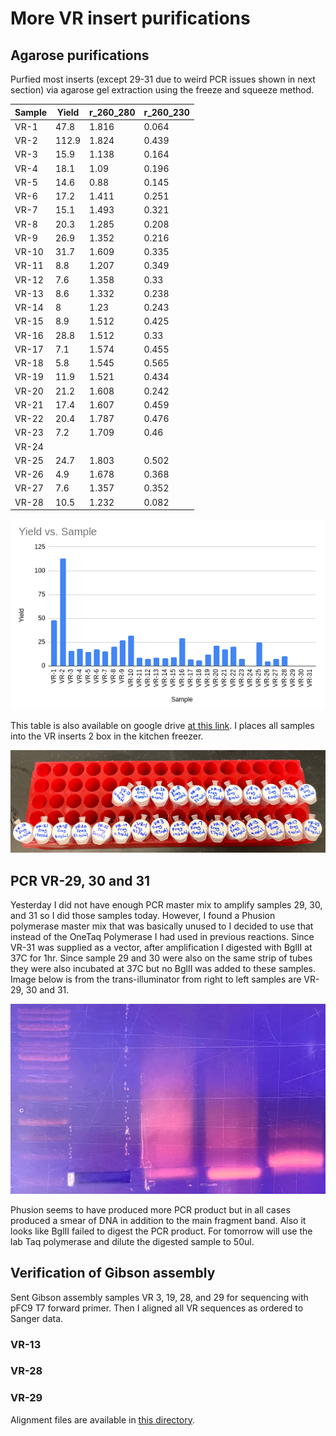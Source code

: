 # More VR insert purifications

## Agarose purifications

Purfied most inserts (except 29-31 due to weird PCR issues shown in next section)
via agarose gel extraction using the freeze and squeeze method. 

| Sample | Yield | r_260_280 | r_260_230 |
|--------|-------|-----------|-----------|
| VR-1   |  47.8 |     1.816 |     0.064 |
| VR-2   | 112.9 |     1.824 |     0.439 |
| VR-3   |  15.9 |     1.138 |     0.164 |
| VR-4   |  18.1 |      1.09 |     0.196 |
| VR-5   |  14.6 |      0.88 |     0.145 |
| VR-6   |  17.2 |     1.411 |     0.251 |
| VR-7   |  15.1 |     1.493 |     0.321 |
| VR-8   |  20.3 |     1.285 |     0.208 |
| VR-9   |  26.9 |     1.352 |     0.216 |
| VR-10  |  31.7 |     1.609 |     0.335 |
| VR-11  |   8.8 |     1.207 |     0.349 |
| VR-12  |   7.6 |     1.358 |      0.33 |
| VR-13  |   8.6 |     1.332 |     0.238 |
| VR-14  |     8 |      1.23 |     0.243 |
| VR-15  |   8.9 |     1.512 |     0.425 |
| VR-16  |  28.8 |     1.512 |      0.33 |
| VR-17  |   7.1 |     1.574 |     0.455 |
| VR-18  |   5.8 |     1.545 |     0.565 |
| VR-19  |  11.9 |     1.521 |     0.434 |
| VR-20  |  21.2 |     1.608 |     0.242 |
| VR-21  |  17.4 |     1.607 |     0.459 |
| VR-22  |  20.4 |     1.787 |     0.476 |
| VR-23  |   7.2 |     1.709 |      0.46 |
| VR-24  |       |           |           |
| VR-25  |  24.7 |     1.803 |     0.502 |
| VR-26  |   4.9 |     1.678 |     0.368 |
| VR-27  |   7.6 |     1.357 |     0.352 |
| VR-28  |  10.5 |     1.232 |     0.082 |

![](images/9-2-21-yields.png)

This table is also available on google drive [at this link](https://docs.google.com/spreadsheets/d/1uVMHNV4ZRlbc2tSt_ybtEGExGHNorv1Q5E7ToMvlFII/edit?usp=sharing).
I places all samples into the VR inserts 2 box in the kitchen freezer.

![](images/IMG_5431.jpg)

## PCR VR-29, 30 and 31

Yesterday I did not have enough PCR master mix to amplify samples 29, 30, and 31
so I did those samples today. However, I found a Phusion polymerase master mix
that was basically unused to I decided to use that instead of the OneTaq
Polymerase I had used in previous reactions. Since VR-31 was supplied as a
vector, after amplification I digested with BglII at 37C for 1hr. Since sample
29 and 30 were also on the same strip of tubes they were also incubated at
37C but no BglII was added to these samples. Image below is from the trans-illuminator from right to left samples are VR-29, 30 and 31.

![](images/IMG_5430.jpg)

Phusion seems to have produced more PCR product but in all cases produced
a smear of DNA in addition to the main fragment band. Also it looks like
BglII failed to digest the PCR product. For tomorrow will use the lab Taq 
polymerase and dilute the digested sample to 50ul.

## Verification of Gibson assembly

Sent Gibson assembly samples VR 3, 19, 28, and 29 for sequencing with pFC9
T7 forward primer. Then I aligned all VR sequences as ordered to Sanger
data.

### VR-13

### VR-28

### VR-29

Alignment files are available in [this directory](sequences/Gibson-sanger-confirmation-alignments/).


